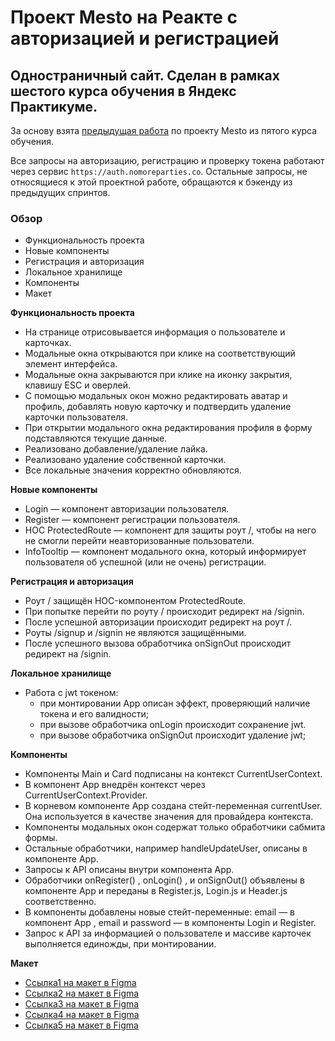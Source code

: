 # **Проект Mesto на Реакте с авторизацией и регистрацией**

##  **Одностраничный сайт. Сделан в рамках шестого курса обучения в Яндекс Практикуме.**

За основу взята [предыдущая работа](https://uladzimirfilipau.github.io/mesto-react/) по проекту Mesto из пятого курса обучения. 

Все запросы на авторизацию, регистрацию и проверку токена работают через сервис `https://auth.nomoreparties.co`.
Остальные запросы, не относящиеся к этой проектной работе, обращаются к бэкенду из предыдущих спринтов.

### **Обзор**
- Функциональность проекта
- Новые компоненты
- Регистрация и авторизация
- Локальное хранилище
- Компоненты
- Макет

**Функциональность проекта**
- На странице отрисовывается информация о пользователе и карточках.
- Модальные окна открываются при клике на соответствующий элемент интерфейса.
- Модальные окна закрываются при клике на иконку закрытия, клавишу ESC и оверлей.
- С помощью модальных окон можно редактировать аватар и профиль, добавлять новую карточку и подтвердить удаление карточки пользователя.
- При открытии модального окна редактирования профиля в форму подставляются текущие данные.
- Реализовано добавление/удаление лайка.
- Реализовано удаление собственной карточки.
- Все локальные значения корректно обновляются.

**Новые компоненты**
- Login — компонент авторизации пользователя.
- Register — компонент регистрации пользователя.
- HOC ProtectedRoute — компонент для защиты роут /, чтобы на него не смогли перейти неавторизованные пользователи.
- InfoTooltip — компонент модального окна, который информирует пользователя об успешной (или не очень) регистрации.

**Регистрация и авторизация**
- Роут / защищён HOC-компонентом ProtectedRoute.
- При попытке перейти по роуту / происходит редирект на /signin.
- После успешной авторизации происходит редирект на роут /.
- Роуты /signup и /signin не являются защищёнными.
- После успешного вызова обработчика onSignOut происходит редирект на /signin.

**Локальное хранилище**
- Работа с jwt токеном:
    - при монтировании App описан эффект, проверяющий наличие токена и его валидности;
    - при вызове обработчика onLogin происходит сохранение jwt.
    - при вызове обработчика onSignOut происходит удаление jwt;

**Компоненты**
- Компоненты Main и Card подписаны на контекст CurrentUserContext.
- В компонент App внедрён контекст через CurrentUserContext.Provider.
- В корневом компоненте App создана стейт-переменная currentUser. Она используется в качестве значения для провайдера контекста.
- Компоненты модальных окон содержат только обработчики сабмита формы.
- Остальные обработчики, например handleUpdateUser, описаны в компоненте App.
- Запросы к API описаны внутри компонента App.
- Обработчики onRegister() , onLogin() , и onSignOut() объявлены в компоненте App и переданы в Register.js, Login.js и Header.js соответственно.
- В компоненты добавлены новые стейт-переменные: email — в компонент App , email и password — в компоненты Login и Register.
- Запрос к API за информацией о пользователе и массиве карточек выполняется единожды, при монтировании.

**Макет**

* [Ссылка1 на макет в Figma](https://www.figma.com/file/2cn9N9jSkmxD84oJik7xL7/JavaScript.-Sprint-4?node-id=0%3A1)
* [Ссылка2 на макет в Figma](https://www.figma.com/file/bjyvbKKJN2naO0ucURl2Z0/JavaScript.-Sprint-5?node-id=0%3A1)
* [Ссылка3 на макет в Figma](https://www.figma.com/file/kRVLKwYG3d1HGLvh7JFWRT/JavaScript.-Sprint-6?node-id=0%3A1)
* [Ссылка4 на макет в Figma](https://www.figma.com/file/PSdQFRHoxXJFs2FH8IXViF/JavaScript-9-sprint?node-id=0%3A1)
* [Ссылка5 на макет в Figma](https://www.figma.com/file/5H3gsn5lIGPwzBPby9jAOo/Sprint-14-RU?node-id=0%3A1)

